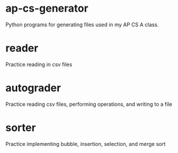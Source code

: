 # ap-cs-generator
Python programs for generating files used in my AP CS A class.

# reader
Practice reading in csv files

# autograder
Practice reading csv files, performing operations, and writing to a file

# sorter
Practice implementing bubble, insertion, selection, and merge sort
